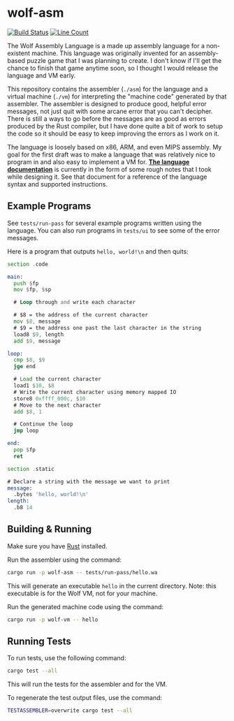 # wolf-asm

[![Build Status](https://dev.azure.com/sunjayv/wolf-asm/_apis/build/status/sunjay.wolf-asm?branchName=master)](https://dev.azure.com/sunjayv/wolf-asm/_build/latest?definitionId=5&branchName=master)
[![Line Count](https://tokei.rs/b1/github/sunjay/wolf-asm)](https://github.com/sunjay/wolf-asm)

The Wolf Assembly Language is a made up assembly language for a non-existent
machine. This language was originally invented for an assembly-based puzzle game
that I was planning to create. I don't know if I'll get the chance to finish
that game anytime soon, so I thought I would release the language and VM early.

This repository contains the assembler (`./asm`) for the language and a virtual
machine (`./vm`) for interpreting the "machine code" generated by that
assembler. The assembler is designed to produce good, helpful error messages,
not just quit with some arcane error that you can't decipher. There is still a
ways to go before the messages are as good as errors produced by the Rust
compiler, but I have done quite a bit of work to setup the code so it should be
easy to keep improving the errors as I work on it.

The language is loosely based on x86, ARM, and even MIPS assembly. My goal for
the first draft was to make a language that was relatively nice to program in
and also easy to implement a VM for. [**The language documentation**][docs] is
currently in the form of some rough notes that I took while designing it. See
that document for a reference of the language syntax and supported instructions.

[docs]: ./docs.md

## Example Programs

See `tests/run-pass` for several example programs written using the language.
You can also run programs in `tests/ui` to see some of the error messages.

Here is a program that outputs `hello, world!\n` and then quits:

```asm
section .code

main:
  push $fp
  mov $fp, $sp

  # Loop through and write each character

  # $8 = the address of the current character
  mov $8, message
  # $9 = the address one past the last character in the string
  load8 $9, length
  add $9, message

loop:
  cmp $8, $9
  jge end

  # Load the current character
  load1 $10, $8
  # Write the current character using memory mapped IO
  store8 0xffff_000c, $10
  # Move to the next character
  add $8, 1

  # Continue the loop
  jmp loop

end:
  pop $fp
  ret

section .static

# Declare a string with the message we want to print
message:
  .bytes 'hello, world!\n'
length:
  .b8 14
```

## Building & Running

Make sure you have [Rust](https://rustup.rs) installed.

Run the assembler using the command:

```bash
cargo run -p wolf-asm -- tests/run-pass/hello.wa
```

This will generate an executable `hello` in the current directory. Note: this
executable is for the Wolf VM, not for your machine.

Run the generated machine code using the command:

```bash
cargo run -p wolf-vm -- hello
```

## Running Tests

To run tests, use the following command:

```bash
cargo test --all
```

This will run the tests for the assembler and for the VM.

To regenerate the test output files, use the command:

```bash
TESTASSEMBLER=overwrite cargo test --all
```
